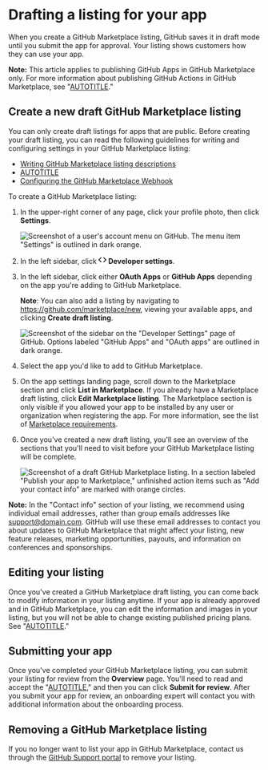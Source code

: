 # Drafting a listing for your app

When you create a GitHub Marketplace listing, GitHub saves it in draft mode until you submit the app for approval. Your listing shows customers how they can use your app.

<div class="ghd-spotlight ghd-spotlight-note border rounded-1 my-3 p-3 f5 color-border-accent-emphasis color-bg-accent">

**Note:** This article applies to publishing GitHub Apps in GitHub Marketplace only. For more information about publishing GitHub Actions in GitHub Marketplace, see "[AUTOTITLE](/actions/creating-actions/publishing-actions-in-github-marketplace)."

</div>

## Create a new draft GitHub Marketplace listing

You can only create draft listings for apps that are public. Before creating your draft listing, you can read the following guidelines for writing and configuring settings in your GitHub Marketplace listing:

- [Writing GitHub Marketplace listing descriptions](/apps/github-marketplace/listing-an-app-on-github-marketplace/writing-a-listing-description-for-your-app)
- [AUTOTITLE](/apps/github-marketplace/listing-an-app-on-github-marketplace/setting-pricing-plans-for-your-listing)
- [Configuring the GitHub Marketplace Webhook](/apps/github-marketplace/listing-an-app-on-github-marketplace/configuring-a-webhook-to-notify-you-of-plan-changes)

To create a GitHub Marketplace listing:

1. In the upper-right corner of any page, click your profile photo, then click **Settings**.

    ![Screenshot of a user's account menu on GitHub. The menu item "Settings" is outlined in dark orange.](/assets/images/help/settings/userbar-account-settings.png)

1. In the left sidebar, click **<svg version="1.1" width="16" height="16" viewBox="0 0 16 16" class="octicon octicon-code" aria-hidden="true"><path d="m11.28 3.22 4.25 4.25a.75.75 0 0 1 0 1.06l-4.25 4.25a.749.749 0 0 1-1.275-.326.749.749 0 0 1 .215-.734L13.94 8l-3.72-3.72a.749.749 0 0 1 .326-1.275.749.749 0 0 1 .734.215Zm-6.56 0a.751.751 0 0 1 1.042.018.751.751 0 0 1 .018 1.042L2.06 8l3.72 3.72a.749.749 0 0 1-.326 1.275.749.749 0 0 1-.734-.215L.47 8.53a.75.75 0 0 1 0-1.06Z"></path></svg> Developer settings**.
1. In the left sidebar, click either **OAuth Apps** or **GitHub Apps** depending on the app you're adding to GitHub Marketplace.

   <div class="ghd-spotlight ghd-spotlight-note border rounded-1 my-3 p-3 f5 color-border-accent-emphasis color-bg-accent">

   **Note**: You can also add a listing by navigating to https://github.com/marketplace/new, viewing your available apps, and clicking **Create draft listing**.

   </div>

   ![Screenshot of the sidebar on the "Developer Settings" page of GitHub. Options labeled "GitHub Apps" and "OAuth apps" are outlined in dark orange.](/assets/images/settings/apps-choose-app.png)

1. Select the app you'd like to add to GitHub Marketplace.
1. On the app settings landing page, scroll down to the Marketplace section and click **List in Marketplace**. If you already have a Marketplace draft listing, click **Edit Marketplace listing**. The Marketplace section is only visible if you allowed your app to be installed by any user or organization when registering the app.  For more information, see the list of [Marketplace requirements](/apps/publishing-apps-to-github-marketplace/creating-apps-for-github-marketplace/requirements-for-listing-an-app).
1. Once you've created a new draft listing, you'll see an overview of the sections that you'll need to visit before your GitHub Marketplace listing will be complete.

   ![Screenshot of a draft GitHub Marketplace listing. In a section labeled "Publish your app to Marketplace," unfinished action items such as "Add your contact info" are marked with orange circles.](/assets/images/marketplace/marketplace-listing-overview.png)

<div class="ghd-spotlight ghd-spotlight-note border rounded-1 my-3 p-3 f5 color-border-accent-emphasis color-bg-accent">

**Note:** In the "Contact info" section of your listing, we recommend using individual email addresses, rather than group emails addresses like support@domain.com. GitHub will use these email addresses to contact you about updates to GitHub Marketplace that might affect your listing, new feature releases, marketing opportunities, payouts, and information on conferences and sponsorships.

</div>

## Editing your listing

Once you've created a GitHub Marketplace draft listing, you can come back to modify information in your listing anytime. If your app is already approved and in GitHub Marketplace, you can edit the information and images in your listing, but you will not be able to change existing published pricing plans. See "[AUTOTITLE](/apps/github-marketplace/listing-an-app-on-github-marketplace/setting-pricing-plans-for-your-listing)."

## Submitting your app

Once you've completed your GitHub Marketplace listing, you can submit your listing for review from the **Overview** page. You'll need to read and accept the "[AUTOTITLE](/free-pro-team@latest/site-policy/github-terms/github-marketplace-developer-agreement)," and then you can click **Submit for review**. After you submit your app for review, an onboarding expert will contact you with additional information about the onboarding process.

## Removing a GitHub Marketplace listing

If you no longer want to list your app in GitHub Marketplace, contact us through the [GitHub Support portal](https://support.github.com) to remove your listing.

